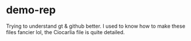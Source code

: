 # demo-rep
Trying to understand gt &amp; github better. 
I used to know how to make these files fancier lol, the Ciocarlia file is quite detailed.

 
